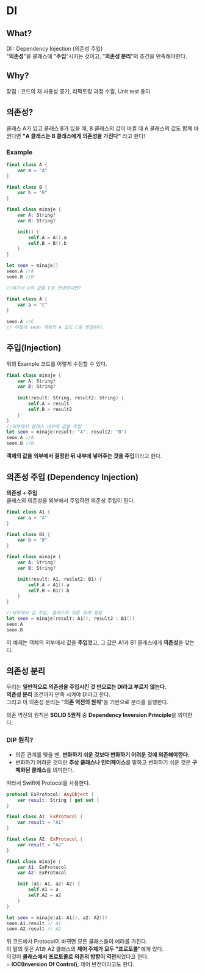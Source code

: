 # DI

## What?
DI : Dependency Injection (의존성 주입)    
"<b>의존성</b>"을 클래스에 "<b>주입</b>"시키는 것이고, "<b>의존성 분리</b>"의 조건을 만족해야한다.

## Why?
장점 : 코드의 재 사용성 증가, 리펙토링 과정 수월, Unit test 용이

## 의존성?  
클래스 A가 있고 클래스 B가 있을 때, B 클래스의 값이 바뀔 때 A 클래스의 값도 함께 바뀐다면 <b>"A 클래스는 B 클래스에게 의존성을 가진다"</b> 라고 한다!
### Example
```swift 
final class A {
    var a = "A"
}

final class B {
    var b = "B"
}

final class minaje {
    var A: String?
    var B: String?

    init() {
        self.A = A().a
        self.B = B().b
    }
}

let seon = minaje()
seon.A //A
seon.B //B

//여기서 a의 값을 C로 변경한다면?

final class A {
    var a = "C"
}
 
seon.A //C
// 이렇게 seon 객체의 A 값도 C로 변경된다.
```

## 주입(Injection)
위의 Example 코드를 이렇게 수정할 수 있다.
``` Swift
final class minaje {
    var A: String?
    var B: String?
    
    init(result: String, result2: String) {
        self.A = result
        self.B = result2
    }
}
//외부에서 클래스 내부에 값을 주입
let seon = minaje(result: "A", result2: "B") 
seon.A //A
seon.B //B
```
<b> 객체의 값을 외부에서 결정한 뒤 내부에 넣어주는 것을 주입</b>이라고 한다.

## 의존성 주입 (Dependency Injection)

<b>의존성 + 주입</B>     
클래스의 의존성을 외부에서 주입하면 의존성 주입이 된다.    

``` Swift 
final class A1 {
    var a = "A"
}

final class B1 {
    var b = "B"
}

final class minaje {
    var A: String?
    var B: String?

    init(result: A1, reslut2: B1) {
        self.A = A1().a
        self.B = B1().b
    }
}

//외부에서 값 주입, 클래스의 의존 관계 생성
let seon = minaje(result: A1(), result2 : B1())
seon.A
seon.B
``` 
이 예제는 객체의 외부에서 값을 <b>주입</b>했고, 그 값은 A1과 B1 클래스에게 <b>의존성</b>을 갖는다.    

## 의존성 분리
우리는 <b>일반적으로 의존성을 주입시킨 것 만으로는 DI라고 부르지 않는다.</b>      
<b>의존성 분리</b> 조건까지 만족 시켜야 DI라고 한다.     
그리고 이 의존성 분리는 "<b>의존 역전의 원칙</b>"을 기반으로 분리를 실행한다.        

의존 역전의 원칙은 <b>SOLID 5원칙</b> 중 <b>Dependency Inversion Principle</b>을 의미한다. 

### DIP 원칙?
* 의존 관계를 맺을 땐, <b>변화하기 쉬운 것보다 변화하기 어려운 것에 의존해야한다.</b>
* 변화하기 어려운 것이란 <b>추상 클래스나 인터페이스</b>를 말하고 변화하기 쉬운 것은 <b>구체화된 클래스</b>를 의미한다.        

따라서 Swift에 Protocol을 사용한다.      
```swift 
protocol ExProtocol: AnyObject {
    var result: String { get set }
}

final class A1: ExProtocol {
    var result = "A1"
}

final class A2: ExProtocol {
    var result = "A2"
}

final class minaje {
    var A1: ExProtocol
    var A2: ExProtocol

    init (a1: A1, a2: A2) {
        self.A1 = a
        self.A2 = a2
    }
}

let seon = minaje(a1: A1(), a2: A2())
seon.A1.result // A1
seon.A2.result // A2
``` 
위 코드에서 Protocol이 바뀌면 모든 클래스들이 에러를 가진다.       
이 말의 뜻은 A1과 A2 클래스의 <b>제어 주체가 모두 "프로토콜"</b>에게 있다.        
이것이 <b>클래스에서 프로토콜로 의존의 방향이 역전</b>되었다고 한다.        
= <b>IOC(Inversion Of Control)</b>, 제어 반전이라고도 한다. 
